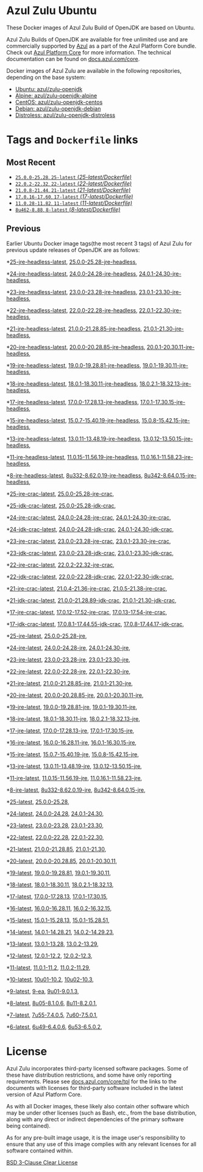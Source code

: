 Azul Zulu Ubuntu
================

These Docker images of Azul Zulu Build of OpenJDK are based on Ubuntu.

Azul Zulu Builds of OpenJDK are available for free unlimited use and are commercially supported by [Azul][1] as a part of the Azul Platform Core bundle.
Check out [Azul Platform Core][2] for more information. The technical documentation can be found on [docs.azul.com/core][3].

Docker images of Azul Zulu are available in the following repositories, depending on the base system:

  * [Ubuntu: azul/zulu-openjdk][4]
  * [Alpine: azul/zulu-openjdk-alpine][5]
  * [CentOS: azul/zulu-openjdk-centos][6]
  * [Debian: azul/zulu-openjdk-debian][7]
  * [Distroless: azul/zulu-openjdk-distroless][8]

Tags and `Dockerfile` links
===========================

Most Recent
-----------


  * [`25.0.0-25.28`, `25-latest` (*25-latest/Dockerfile)*][50]
  * [`22.0.2-22.32`, `22-latest` (*22-latest/Dockerfile)*][88]
  * [`21.0.8-21.44`, `21-latest` (*21-latest/Dockerfile)*][102]
  * [`17.0.16-17.60`, `17-latest` (*17-latest/Dockerfile)*][179]
  * [`11.0.28-11.82`, `11-latest` (*11-latest/Dockerfile)*][312]
  * [`8u462-8.88`, `8-latest` (*8-latest/Dockerfile)*][387]

Previous
--------

Earlier Ubuntu Docker image tags(the most recent 3 tags) of Azul Zulu for previous update releases of OpenJDK are as follows:


  *[25-jre-headless-latest][11],
  [25.0.0-25.28-jre-headless][53],
  
  *[24-jre-headless-latest][12],
  [24.0.0-24.28-jre-headless][60],
  [24.0.1-24.30-jre-headless][65],
  
  
  *[23-jre-headless-latest][13],
  [23.0.0-23.28-jre-headless][77],
  [23.0.1-23.30-jre-headless][79],
  
  
  *[22-jre-headless-latest][14],
  [22.0.0-22.28-jre-headless][89],
  [22.0.1-22.30-jre-headless][95],
  
  
  *[21-jre-headless-latest][15],
  [21.0.0-21.28.85-jre-headless][103],
  [21.0.1-21.30-jre-headless][109],
  
  
  
  
  
  
  
  
  
  *[20-jre-headless-latest][16],
  [20.0.0-20.28.85-jre-headless][151],
  [20.0.1-20.30.11-jre-headless][153],
  
  
  *[19-jre-headless-latest][17],
  [19.0.0-19.28.81-jre-headless][159],
  [19.0.1-19.30.11-jre-headless][163],
  
  
  *[18-jre-headless-latest][18],
  [18.0.1-18.30.11-jre-headless][170],
  [18.0.2.1-18.32.13-jre-headless][174],
  
  
  *[17-jre-headless-latest][19],
  [17.0.0-17.28.13-jre-headless][180],
  [17.0.1-17.30.15-jre-headless][185],
  
  
  
  
  
  
  
  
  
  
  
  
  
  
  
  
  
  
  
  *[15-jre-headless-latest][20],
  [15.0.7-15.40.19-jre-headless][271],
  [15.0.8-15.42.15-jre-headless][275],
  
  
  
  *[13-jre-headless-latest][21],
  [13.0.11-13.48.19-jre-headless][297],
  [13.0.12-13.50.15-jre-headless][301],
  
  
  
  *[11-jre-headless-latest][22],
  [11.0.15-11.56.19-jre-headless][329],
  [11.0.16.1-11.58.23-jre-headless][331],
  
  
  
  
  
  
  
  
  
  
  
  
  
  
  
  
  *[8-jre-headless-latest][23],
  [8u332-8.62.0.19-jre-headless][425],
  [8u342-8.64.0.15-jre-headless][429],
  
  
  
  
  
  
  
  
  
  
  
  
  
  
  
  
  *[25-jre-crac-latest][24],
  [25.0.0-25.28-jre-crac][54],
  
  *[25-jdk-crac-latest][25],
  [25.0.0-25.28-jdk-crac][55],
  
  *[24-jre-crac-latest][26],
  [24.0.0-24.28-jre-crac][58],
  [24.0.1-24.30-jre-crac][63],
  
  
  *[24-jdk-crac-latest][27],
  [24.0.0-24.28-jdk-crac][61],
  [24.0.1-24.30-jdk-crac][64],
  
  
  *[23-jre-crac-latest][28],
  [23.0.0-23.28-jre-crac][74],
  [23.0.1-23.30-jre-crac][80],
  
  
  *[23-jdk-crac-latest][29],
  [23.0.0-23.28-jdk-crac][76],
  [23.0.1-23.30-jdk-crac][82],
  
  
  *[22-jre-crac-latest][30],
  [22.0.2-22.32-jre-crac][97],
  
  *[22-jdk-crac-latest][31],
  [22.0.0-22.28-jdk-crac][91],
  [22.0.1-22.30-jdk-crac][94],
  
  
  *[21-jre-crac-latest][32],
  [21.0.4-21.36-jre-crac][127],
  [21.0.5-21.38-jre-crac][129],
  
  
  
  
  *[21-jdk-crac-latest][33],
  [21.0.0-21.28.89-jdk-crac][106],
  [21.0.1-21.30-jdk-crac][108],
  
  
  
  
  
  
  
  
  
  *[17-jre-crac-latest][34],
  [17.0.12-17.52-jre-crac][233],
  [17.0.13-17.54-jre-crac][237],
  
  
  
  
  *[17-jdk-crac-latest][35],
  [17.0.8.1-17.44.55-jdk-crac][210],
  [17.0.8-17.44.17-jdk-crac][214],
  
  
  
  
  
  
  
  
  
  
  *[25-jre-latest][36],
  [25.0.0-25.28-jre][51],
  
  *[24-jre-latest][37],
  [24.0.0-24.28-jre][59],
  [24.0.1-24.30-jre][62],
  
  
  *[23-jre-latest][38],
  [23.0.0-23.28-jre][73],
  [23.0.1-23.30-jre][81],
  
  
  *[22-jre-latest][39],
  [22.0.0-22.28-jre][92],
  [22.0.1-22.30-jre][93],
  
  
  *[21-jre-latest][40],
  [21.0.0-21.28.85-jre][105],
  [21.0.1-21.30-jre][107],
  
  
  
  
  
  
  
  
  
  *[20-jre-latest][41],
  [20.0.0-20.28.85-jre][150],
  [20.0.1-20.30.11-jre][154],
  
  
  *[19-jre-latest][42],
  [19.0.0-19.28.81-jre][161],
  [19.0.1-19.30.11-jre][162],
  
  
  *[18-jre-latest][43],
  [18.0.1-18.30.11-jre][172],
  [18.0.2.1-18.32.13-jre][173],
  
  
  *[17-jre-latest][44],
  [17.0.0-17.28.13-jre][182],
  [17.0.1-17.30.15-jre][183],
  
  
  
  
  
  
  
  
  
  
  
  
  
  
  
  
  
  
  
  *[16-jre-latest][45],
  [16.0.0-16.28.11-jre][258],
  [16.0.1-16.30.15-jre][259],
  
  
  *[15-jre-latest][46],
  [15.0.7-15.40.19-jre][270],
  [15.0.8-15.42.15-jre][274],
  
  
  
  *[13-jre-latest][47],
  [13.0.11-13.48.19-jre][298],
  [13.0.12-13.50.15-jre][299],
  
  
  
  *[11-jre-latest][48],
  [11.0.15-11.56.19-jre][328],
  [11.0.16.1-11.58.23-jre][333],
  
  
  
  
  
  
  
  
  
  
  
  
  
  
  
  
  *[8-jre-latest][49],
  [8u332-8.62.0.19-jre][426],
  [8u342-8.64.0.15-jre][430],
  
  
  
  
  
  
  
  
  
  
  
  
  
  
  
  
  *[25-latest][50],
  [25.0.0-25.28][52],
  
  *[24-latest][56],
  [24.0.0-24.28][57],
  [24.0.1-24.30][66],
  
  
  *[23-latest][72],
  [23.0.0-23.28][75],
  [23.0.1-23.30][78],
  
  
  *[22-latest][88],
  [22.0.0-22.28][90],
  [22.0.1-22.30][96],
  
  
  *[21-latest][102],
  [21.0.0-21.28.85][104],
  [21.0.1-21.30][110],
  
  
  
  
  
  
  
  
  
  *[20-latest][148],
  [20.0.0-20.28.85][149],
  [20.0.1-20.30.11][152],
  
  
  *[19-latest][158],
  [19.0.0-19.28.81][160],
  [19.0.1-19.30.11][164],
  
  
  
  *[18-latest][169],
  [18.0.1-18.30.11][171],
  [18.0.2.1-18.32.13][175],
  
  
  *[17-latest][179],
  [17.0.0-17.28.13][181],
  [17.0.1-17.30.15][184],
  
  
  
  
  
  
  
  
  
  
  
  
  
  
  
  
  
  
  
  *[16-latest][256],
  [16.0.0-16.28.11][257],
  [16.0.2-16.32.15][260],
  
  *[15-latest][262],
  [15.0.1-15.28.13][263],
  [15.0.1-15.28.51][264],
  
  
  
  
  
  
  
  
  
  
  *[14-latest][282],
  [14.0.1-14.28.21][283],
  [14.0.2-14.29.23][284],
  
  *[13-latest][285],
  [13.0.1-13.28][286],
  [13.0.2-13.29][287],
  
  
  
  
  
  
  
  
  
  
  
  
  
  *[12-latest][308],
  [12.0.1-12.2][309],
  [12.0.2-12.3][310],
  
  
  *[11-latest][312],
  [11.0.1-11.2][313],
  [11.0.2-11.29][314],
  
  
  
  
  
  
  
  
  
  
  
  
  
  
  
  
  
  
  
  
  
  
  
  
  
  
  
  
  
  
  
  *[10-latest][379],
  [10u01-10.2][380],
  [10u02-10.3][381],
  
  *[9-latest][382],
  [9-ea][383],
  [9u01-9.0.1.3][384],
  
  
  
  *[8-latest][387],
  [8u05-8.1.0.6][388],
  [8u11-8.2.0.1][389],
  
  
  
  
  
  
  
  
  
  
  
  
  
  
  
  
  
  
  
  
  
  
  
  
  
  
  
  
  
  
  
  
  
  
  
  
  
  
  
  
  
  
  
  
  
  
  
  
  
  
  
  
  
  *[7-latest][476],
  [7u55-7.4.0.5][477],
  [7u60-7.5.0.1][478],
  
  
  
  
  
  
  
  
  
  
  
  
  
  
  
  
  
  
  
  
  
  
  
  
  
  
  
  
  
  
  
  
  
  
  
  
  *[6-latest][514],
  [6u49-6.4.0.6][515],
  [6u53-6.5.0.2][516],
  
  
  
  
  
  
  
  
  
  
  
  
  
  
  
  
  
  License
=======

Azul Zulu incorporates third-party licensed software packages. Some of these have distribution restrictions, and some have only reporting requirements. Please see [docs.azul.com/core/tpl][9] for the links to the documents with licenses for third-party software included in the latest version of Azul Platform Core.

As with all Docker images, these likely also contain other software which may be under other licenses (such as Bash, etc., from the base distribution, along with any direct or indirect dependencies of the primary software being contained).

As for any pre-built image usage, it is the image user's responsibility to ensure that any use of this image complies with any relevant licenses for all software contained within.

[BSD 3-Clause Clear License][10]

  [1]: https://www.azul.com/
  [2]: https://www.azul.com/products/core/
  [3]: https://docs.azul.com/core/
  [4]: https://hub.docker.com/r/azul/zulu-openjdk
  [5]: https://hub.docker.com/r/azul/zulu-openjdk-alpine
  [6]: https://hub.docker.com/r/azul/zulu-openjdk-centos
  [7]: https://hub.docker.com/r/azul/zulu-openjdk-debian
  [8]: https://hub.docker.com/r/azul/zulu-openjdk-distroless
  [9]: https://docs.azul.com/core/tpl
  [10]: https://github.com/zulu-openjdk/zulu-openjdk/blob/master/LICENSE.txt


  [11]: https://github.com/zulu-openjdk/zulu-openjdk/blob/master/ubuntu/25-jre-headless-latest/Dockerfile
  [53]: https://github.com/zulu-openjdk/zulu-openjdk/blob/master/ubuntu/25.0.0-25.28-jre-headless/Dockerfile
  
  [12]: https://github.com/zulu-openjdk/zulu-openjdk/blob/master/ubuntu/24-jre-headless-latest/Dockerfile
  [60]: https://github.com/zulu-openjdk/zulu-openjdk/blob/master/ubuntu/24.0.0-24.28-jre-headless/Dockerfile
  [65]: https://github.com/zulu-openjdk/zulu-openjdk/blob/master/ubuntu/24.0.1-24.30-jre-headless/Dockerfile
  
  
  [13]: https://github.com/zulu-openjdk/zulu-openjdk/blob/master/ubuntu/23-jre-headless-latest/Dockerfile
  [77]: https://github.com/zulu-openjdk/zulu-openjdk/blob/master/ubuntu/23.0.0-23.28-jre-headless/Dockerfile
  [79]: https://github.com/zulu-openjdk/zulu-openjdk/blob/master/ubuntu/23.0.1-23.30-jre-headless/Dockerfile
  
  
  [14]: https://github.com/zulu-openjdk/zulu-openjdk/blob/master/ubuntu/22-jre-headless-latest/Dockerfile
  [89]: https://github.com/zulu-openjdk/zulu-openjdk/blob/master/ubuntu/22.0.0-22.28-jre-headless/Dockerfile
  [95]: https://github.com/zulu-openjdk/zulu-openjdk/blob/master/ubuntu/22.0.1-22.30-jre-headless/Dockerfile
  
  
  [15]: https://github.com/zulu-openjdk/zulu-openjdk/blob/master/ubuntu/21-jre-headless-latest/Dockerfile
  [103]: https://github.com/zulu-openjdk/zulu-openjdk/blob/master/ubuntu/21.0.0-21.28.85-jre-headless/Dockerfile
  [109]: https://github.com/zulu-openjdk/zulu-openjdk/blob/master/ubuntu/21.0.1-21.30-jre-headless/Dockerfile
  
  
  
  
  
  
  
  
  
  [16]: https://github.com/zulu-openjdk/zulu-openjdk/blob/master/ubuntu/20-jre-headless-latest/Dockerfile
  [151]: https://github.com/zulu-openjdk/zulu-openjdk/blob/master/ubuntu/20.0.0-20.28.85-jre-headless/Dockerfile
  [153]: https://github.com/zulu-openjdk/zulu-openjdk/blob/master/ubuntu/20.0.1-20.30.11-jre-headless/Dockerfile
  
  
  [17]: https://github.com/zulu-openjdk/zulu-openjdk/blob/master/ubuntu/19-jre-headless-latest/Dockerfile
  [159]: https://github.com/zulu-openjdk/zulu-openjdk/blob/master/ubuntu/19.0.0-19.28.81-jre-headless/Dockerfile
  [163]: https://github.com/zulu-openjdk/zulu-openjdk/blob/master/ubuntu/19.0.1-19.30.11-jre-headless/Dockerfile
  
  
  [18]: https://github.com/zulu-openjdk/zulu-openjdk/blob/master/ubuntu/18-jre-headless-latest/Dockerfile
  [170]: https://github.com/zulu-openjdk/zulu-openjdk/blob/master/ubuntu/18.0.1-18.30.11-jre-headless/Dockerfile
  [174]: https://github.com/zulu-openjdk/zulu-openjdk/blob/master/ubuntu/18.0.2.1-18.32.13-jre-headless/Dockerfile
  
  
  [19]: https://github.com/zulu-openjdk/zulu-openjdk/blob/master/ubuntu/17-jre-headless-latest/Dockerfile
  [180]: https://github.com/zulu-openjdk/zulu-openjdk/blob/master/ubuntu/17.0.0-17.28.13-jre-headless/Dockerfile
  [185]: https://github.com/zulu-openjdk/zulu-openjdk/blob/master/ubuntu/17.0.1-17.30.15-jre-headless/Dockerfile
  
  
  
  
  
  
  
  
  
  
  
  
  
  
  
  
  
  
  
  [20]: https://github.com/zulu-openjdk/zulu-openjdk/blob/master/ubuntu/15-jre-headless-latest/Dockerfile
  [271]: https://github.com/zulu-openjdk/zulu-openjdk/blob/master/ubuntu/15.0.7-15.40.19-jre-headless/Dockerfile
  [275]: https://github.com/zulu-openjdk/zulu-openjdk/blob/master/ubuntu/15.0.8-15.42.15-jre-headless/Dockerfile
  
  
  
  [21]: https://github.com/zulu-openjdk/zulu-openjdk/blob/master/ubuntu/13-jre-headless-latest/Dockerfile
  [297]: https://github.com/zulu-openjdk/zulu-openjdk/blob/master/ubuntu/13.0.11-13.48.19-jre-headless/Dockerfile
  [301]: https://github.com/zulu-openjdk/zulu-openjdk/blob/master/ubuntu/13.0.12-13.50.15-jre-headless/Dockerfile
  
  
  
  [22]: https://github.com/zulu-openjdk/zulu-openjdk/blob/master/ubuntu/11-jre-headless-latest/Dockerfile
  [329]: https://github.com/zulu-openjdk/zulu-openjdk/blob/master/ubuntu/11.0.15-11.56.19-jre-headless/Dockerfile
  [331]: https://github.com/zulu-openjdk/zulu-openjdk/blob/master/ubuntu/11.0.16.1-11.58.23-jre-headless/Dockerfile
  
  
  
  
  
  
  
  
  
  
  
  
  
  
  
  
  [23]: https://github.com/zulu-openjdk/zulu-openjdk/blob/master/ubuntu/8-jre-headless-latest/Dockerfile
  [425]: https://github.com/zulu-openjdk/zulu-openjdk/blob/master/ubuntu/8u332-8.62.0.19-jre-headless/Dockerfile
  [429]: https://github.com/zulu-openjdk/zulu-openjdk/blob/master/ubuntu/8u342-8.64.0.15-jre-headless/Dockerfile
  
  
  
  
  
  
  
  
  
  
  
  
  
  
  
  
  [24]: https://github.com/zulu-openjdk/zulu-openjdk/blob/master/ubuntu/25-jre-crac-latest/Dockerfile
  [54]: https://github.com/zulu-openjdk/zulu-openjdk/blob/master/ubuntu/25.0.0-25.28-jre-crac/Dockerfile
  
  [25]: https://github.com/zulu-openjdk/zulu-openjdk/blob/master/ubuntu/25-jdk-crac-latest/Dockerfile
  [55]: https://github.com/zulu-openjdk/zulu-openjdk/blob/master/ubuntu/25.0.0-25.28-jdk-crac/Dockerfile
  
  [26]: https://github.com/zulu-openjdk/zulu-openjdk/blob/master/ubuntu/24-jre-crac-latest/Dockerfile
  [58]: https://github.com/zulu-openjdk/zulu-openjdk/blob/master/ubuntu/24.0.0-24.28-jre-crac/Dockerfile
  [63]: https://github.com/zulu-openjdk/zulu-openjdk/blob/master/ubuntu/24.0.1-24.30-jre-crac/Dockerfile
  
  
  [27]: https://github.com/zulu-openjdk/zulu-openjdk/blob/master/ubuntu/24-jdk-crac-latest/Dockerfile
  [61]: https://github.com/zulu-openjdk/zulu-openjdk/blob/master/ubuntu/24.0.0-24.28-jdk-crac/Dockerfile
  [64]: https://github.com/zulu-openjdk/zulu-openjdk/blob/master/ubuntu/24.0.1-24.30-jdk-crac/Dockerfile
  
  
  [28]: https://github.com/zulu-openjdk/zulu-openjdk/blob/master/ubuntu/23-jre-crac-latest/Dockerfile
  [74]: https://github.com/zulu-openjdk/zulu-openjdk/blob/master/ubuntu/23.0.0-23.28-jre-crac/Dockerfile
  [80]: https://github.com/zulu-openjdk/zulu-openjdk/blob/master/ubuntu/23.0.1-23.30-jre-crac/Dockerfile
  
  
  [29]: https://github.com/zulu-openjdk/zulu-openjdk/blob/master/ubuntu/23-jdk-crac-latest/Dockerfile
  [76]: https://github.com/zulu-openjdk/zulu-openjdk/blob/master/ubuntu/23.0.0-23.28-jdk-crac/Dockerfile
  [82]: https://github.com/zulu-openjdk/zulu-openjdk/blob/master/ubuntu/23.0.1-23.30-jdk-crac/Dockerfile
  
  
  [30]: https://github.com/zulu-openjdk/zulu-openjdk/blob/master/ubuntu/22-jre-crac-latest/Dockerfile
  [97]: https://github.com/zulu-openjdk/zulu-openjdk/blob/master/ubuntu/22.0.2-22.32-jre-crac/Dockerfile
  
  [31]: https://github.com/zulu-openjdk/zulu-openjdk/blob/master/ubuntu/22-jdk-crac-latest/Dockerfile
  [91]: https://github.com/zulu-openjdk/zulu-openjdk/blob/master/ubuntu/22.0.0-22.28-jdk-crac/Dockerfile
  [94]: https://github.com/zulu-openjdk/zulu-openjdk/blob/master/ubuntu/22.0.1-22.30-jdk-crac/Dockerfile
  
  
  [32]: https://github.com/zulu-openjdk/zulu-openjdk/blob/master/ubuntu/21-jre-crac-latest/Dockerfile
  [127]: https://github.com/zulu-openjdk/zulu-openjdk/blob/master/ubuntu/21.0.4-21.36-jre-crac/Dockerfile
  [129]: https://github.com/zulu-openjdk/zulu-openjdk/blob/master/ubuntu/21.0.5-21.38-jre-crac/Dockerfile
  
  
  
  
  [33]: https://github.com/zulu-openjdk/zulu-openjdk/blob/master/ubuntu/21-jdk-crac-latest/Dockerfile
  [106]: https://github.com/zulu-openjdk/zulu-openjdk/blob/master/ubuntu/21.0.0-21.28.89-jdk-crac/Dockerfile
  [108]: https://github.com/zulu-openjdk/zulu-openjdk/blob/master/ubuntu/21.0.1-21.30-jdk-crac/Dockerfile
  
  
  
  
  
  
  
  
  
  [34]: https://github.com/zulu-openjdk/zulu-openjdk/blob/master/ubuntu/17-jre-crac-latest/Dockerfile
  [233]: https://github.com/zulu-openjdk/zulu-openjdk/blob/master/ubuntu/17.0.12-17.52-jre-crac/Dockerfile
  [237]: https://github.com/zulu-openjdk/zulu-openjdk/blob/master/ubuntu/17.0.13-17.54-jre-crac/Dockerfile
  
  
  
  
  [35]: https://github.com/zulu-openjdk/zulu-openjdk/blob/master/ubuntu/17-jdk-crac-latest/Dockerfile
  [210]: https://github.com/zulu-openjdk/zulu-openjdk/blob/master/ubuntu/17.0.8.1-17.44.55-jdk-crac/Dockerfile
  [214]: https://github.com/zulu-openjdk/zulu-openjdk/blob/master/ubuntu/17.0.8-17.44.17-jdk-crac/Dockerfile
  
  
  
  
  
  
  
  
  
  
  [36]: https://github.com/zulu-openjdk/zulu-openjdk/blob/master/ubuntu/25-jre-latest/Dockerfile
  [51]: https://github.com/zulu-openjdk/zulu-openjdk/blob/master/ubuntu/25.0.0-25.28-jre/Dockerfile
  
  [37]: https://github.com/zulu-openjdk/zulu-openjdk/blob/master/ubuntu/24-jre-latest/Dockerfile
  [59]: https://github.com/zulu-openjdk/zulu-openjdk/blob/master/ubuntu/24.0.0-24.28-jre/Dockerfile
  [62]: https://github.com/zulu-openjdk/zulu-openjdk/blob/master/ubuntu/24.0.1-24.30-jre/Dockerfile
  
  
  [38]: https://github.com/zulu-openjdk/zulu-openjdk/blob/master/ubuntu/23-jre-latest/Dockerfile
  [73]: https://github.com/zulu-openjdk/zulu-openjdk/blob/master/ubuntu/23.0.0-23.28-jre/Dockerfile
  [81]: https://github.com/zulu-openjdk/zulu-openjdk/blob/master/ubuntu/23.0.1-23.30-jre/Dockerfile
  
  
  [39]: https://github.com/zulu-openjdk/zulu-openjdk/blob/master/ubuntu/22-jre-latest/Dockerfile
  [92]: https://github.com/zulu-openjdk/zulu-openjdk/blob/master/ubuntu/22.0.0-22.28-jre/Dockerfile
  [93]: https://github.com/zulu-openjdk/zulu-openjdk/blob/master/ubuntu/22.0.1-22.30-jre/Dockerfile
  
  
  [40]: https://github.com/zulu-openjdk/zulu-openjdk/blob/master/ubuntu/21-jre-latest/Dockerfile
  [105]: https://github.com/zulu-openjdk/zulu-openjdk/blob/master/ubuntu/21.0.0-21.28.85-jre/Dockerfile
  [107]: https://github.com/zulu-openjdk/zulu-openjdk/blob/master/ubuntu/21.0.1-21.30-jre/Dockerfile
  
  
  
  
  
  
  
  
  
  [41]: https://github.com/zulu-openjdk/zulu-openjdk/blob/master/ubuntu/20-jre-latest/Dockerfile
  [150]: https://github.com/zulu-openjdk/zulu-openjdk/blob/master/ubuntu/20.0.0-20.28.85-jre/Dockerfile
  [154]: https://github.com/zulu-openjdk/zulu-openjdk/blob/master/ubuntu/20.0.1-20.30.11-jre/Dockerfile
  
  
  [42]: https://github.com/zulu-openjdk/zulu-openjdk/blob/master/ubuntu/19-jre-latest/Dockerfile
  [161]: https://github.com/zulu-openjdk/zulu-openjdk/blob/master/ubuntu/19.0.0-19.28.81-jre/Dockerfile
  [162]: https://github.com/zulu-openjdk/zulu-openjdk/blob/master/ubuntu/19.0.1-19.30.11-jre/Dockerfile
  
  
  [43]: https://github.com/zulu-openjdk/zulu-openjdk/blob/master/ubuntu/18-jre-latest/Dockerfile
  [172]: https://github.com/zulu-openjdk/zulu-openjdk/blob/master/ubuntu/18.0.1-18.30.11-jre/Dockerfile
  [173]: https://github.com/zulu-openjdk/zulu-openjdk/blob/master/ubuntu/18.0.2.1-18.32.13-jre/Dockerfile
  
  
  [44]: https://github.com/zulu-openjdk/zulu-openjdk/blob/master/ubuntu/17-jre-latest/Dockerfile
  [182]: https://github.com/zulu-openjdk/zulu-openjdk/blob/master/ubuntu/17.0.0-17.28.13-jre/Dockerfile
  [183]: https://github.com/zulu-openjdk/zulu-openjdk/blob/master/ubuntu/17.0.1-17.30.15-jre/Dockerfile
  
  
  
  
  
  
  
  
  
  
  
  
  
  
  
  
  
  
  
  [45]: https://github.com/zulu-openjdk/zulu-openjdk/blob/master/ubuntu/16-jre-latest/Dockerfile
  [258]: https://github.com/zulu-openjdk/zulu-openjdk/blob/master/ubuntu/16.0.0-16.28.11-jre/Dockerfile
  [259]: https://github.com/zulu-openjdk/zulu-openjdk/blob/master/ubuntu/16.0.1-16.30.15-jre/Dockerfile
  
  
  [46]: https://github.com/zulu-openjdk/zulu-openjdk/blob/master/ubuntu/15-jre-latest/Dockerfile
  [270]: https://github.com/zulu-openjdk/zulu-openjdk/blob/master/ubuntu/15.0.7-15.40.19-jre/Dockerfile
  [274]: https://github.com/zulu-openjdk/zulu-openjdk/blob/master/ubuntu/15.0.8-15.42.15-jre/Dockerfile
  
  
  
  [47]: https://github.com/zulu-openjdk/zulu-openjdk/blob/master/ubuntu/13-jre-latest/Dockerfile
  [298]: https://github.com/zulu-openjdk/zulu-openjdk/blob/master/ubuntu/13.0.11-13.48.19-jre/Dockerfile
  [299]: https://github.com/zulu-openjdk/zulu-openjdk/blob/master/ubuntu/13.0.12-13.50.15-jre/Dockerfile
  
  
  
  [48]: https://github.com/zulu-openjdk/zulu-openjdk/blob/master/ubuntu/11-jre-latest/Dockerfile
  [328]: https://github.com/zulu-openjdk/zulu-openjdk/blob/master/ubuntu/11.0.15-11.56.19-jre/Dockerfile
  [333]: https://github.com/zulu-openjdk/zulu-openjdk/blob/master/ubuntu/11.0.16.1-11.58.23-jre/Dockerfile
  
  
  
  
  
  
  
  
  
  
  
  
  
  
  
  
  [49]: https://github.com/zulu-openjdk/zulu-openjdk/blob/master/ubuntu/8-jre-latest/Dockerfile
  [426]: https://github.com/zulu-openjdk/zulu-openjdk/blob/master/ubuntu/8u332-8.62.0.19-jre/Dockerfile
  [430]: https://github.com/zulu-openjdk/zulu-openjdk/blob/master/ubuntu/8u342-8.64.0.15-jre/Dockerfile
  
  
  
  
  
  
  
  
  
  
  
  
  
  
  
  
  [50]: https://github.com/zulu-openjdk/zulu-openjdk/blob/master/ubuntu/25-latest/Dockerfile
  [52]: https://github.com/zulu-openjdk/zulu-openjdk/blob/master/ubuntu/25.0.0-25.28/Dockerfile
  
  [56]: https://github.com/zulu-openjdk/zulu-openjdk/blob/master/ubuntu/24-latest/Dockerfile
  [57]: https://github.com/zulu-openjdk/zulu-openjdk/blob/master/ubuntu/24.0.0-24.28/Dockerfile
  [66]: https://github.com/zulu-openjdk/zulu-openjdk/blob/master/ubuntu/24.0.1-24.30/Dockerfile
  
  
  [72]: https://github.com/zulu-openjdk/zulu-openjdk/blob/master/ubuntu/23-latest/Dockerfile
  [75]: https://github.com/zulu-openjdk/zulu-openjdk/blob/master/ubuntu/23.0.0-23.28/Dockerfile
  [78]: https://github.com/zulu-openjdk/zulu-openjdk/blob/master/ubuntu/23.0.1-23.30/Dockerfile
  
  
  [88]: https://github.com/zulu-openjdk/zulu-openjdk/blob/master/ubuntu/22-latest/Dockerfile
  [90]: https://github.com/zulu-openjdk/zulu-openjdk/blob/master/ubuntu/22.0.0-22.28/Dockerfile
  [96]: https://github.com/zulu-openjdk/zulu-openjdk/blob/master/ubuntu/22.0.1-22.30/Dockerfile
  
  
  [102]: https://github.com/zulu-openjdk/zulu-openjdk/blob/master/ubuntu/21-latest/Dockerfile
  [104]: https://github.com/zulu-openjdk/zulu-openjdk/blob/master/ubuntu/21.0.0-21.28.85/Dockerfile
  [110]: https://github.com/zulu-openjdk/zulu-openjdk/blob/master/ubuntu/21.0.1-21.30/Dockerfile
  
  
  
  
  
  
  
  
  
  [148]: https://github.com/zulu-openjdk/zulu-openjdk/blob/master/ubuntu/20-latest/Dockerfile
  [149]: https://github.com/zulu-openjdk/zulu-openjdk/blob/master/ubuntu/20.0.0-20.28.85/Dockerfile
  [152]: https://github.com/zulu-openjdk/zulu-openjdk/blob/master/ubuntu/20.0.1-20.30.11/Dockerfile
  
  
  [158]: https://github.com/zulu-openjdk/zulu-openjdk/blob/master/ubuntu/19-latest/Dockerfile
  [160]: https://github.com/zulu-openjdk/zulu-openjdk/blob/master/ubuntu/19.0.0-19.28.81/Dockerfile
  [164]: https://github.com/zulu-openjdk/zulu-openjdk/blob/master/ubuntu/19.0.1-19.30.11/Dockerfile
  
  
  
  [169]: https://github.com/zulu-openjdk/zulu-openjdk/blob/master/ubuntu/18-latest/Dockerfile
  [171]: https://github.com/zulu-openjdk/zulu-openjdk/blob/master/ubuntu/18.0.1-18.30.11/Dockerfile
  [175]: https://github.com/zulu-openjdk/zulu-openjdk/blob/master/ubuntu/18.0.2.1-18.32.13/Dockerfile
  
  
  [179]: https://github.com/zulu-openjdk/zulu-openjdk/blob/master/ubuntu/17-latest/Dockerfile
  [181]: https://github.com/zulu-openjdk/zulu-openjdk/blob/master/ubuntu/17.0.0-17.28.13/Dockerfile
  [184]: https://github.com/zulu-openjdk/zulu-openjdk/blob/master/ubuntu/17.0.1-17.30.15/Dockerfile
  
  
  
  
  
  
  
  
  
  
  
  
  
  
  
  
  
  
  
  [256]: https://github.com/zulu-openjdk/zulu-openjdk/blob/master/ubuntu/16-latest/Dockerfile
  [257]: https://github.com/zulu-openjdk/zulu-openjdk/blob/master/ubuntu/16.0.0-16.28.11/Dockerfile
  [260]: https://github.com/zulu-openjdk/zulu-openjdk/blob/master/ubuntu/16.0.2-16.32.15/Dockerfile
  
  [262]: https://github.com/zulu-openjdk/zulu-openjdk/blob/master/ubuntu/15-latest/Dockerfile
  [263]: https://github.com/zulu-openjdk/zulu-openjdk/blob/master/ubuntu/15.0.1-15.28.13/Dockerfile
  [264]: https://github.com/zulu-openjdk/zulu-openjdk/blob/master/ubuntu/15.0.1-15.28.51/Dockerfile
  
  
  
  
  
  
  
  
  
  
  [282]: https://github.com/zulu-openjdk/zulu-openjdk/blob/master/ubuntu/14-latest/Dockerfile
  [283]: https://github.com/zulu-openjdk/zulu-openjdk/blob/master/ubuntu/14.0.1-14.28.21/Dockerfile
  [284]: https://github.com/zulu-openjdk/zulu-openjdk/blob/master/ubuntu/14.0.2-14.29.23/Dockerfile
  
  [285]: https://github.com/zulu-openjdk/zulu-openjdk/blob/master/ubuntu/13-latest/Dockerfile
  [286]: https://github.com/zulu-openjdk/zulu-openjdk/blob/master/ubuntu/13.0.1-13.28/Dockerfile
  [287]: https://github.com/zulu-openjdk/zulu-openjdk/blob/master/ubuntu/13.0.2-13.29/Dockerfile
  
  
  
  
  
  
  
  
  
  
  
  
  
  [308]: https://github.com/zulu-openjdk/zulu-openjdk/blob/master/ubuntu/12-latest/Dockerfile
  [309]: https://github.com/zulu-openjdk/zulu-openjdk/blob/master/ubuntu/12.0.1-12.2/Dockerfile
  [310]: https://github.com/zulu-openjdk/zulu-openjdk/blob/master/ubuntu/12.0.2-12.3/Dockerfile
  
  
  [312]: https://github.com/zulu-openjdk/zulu-openjdk/blob/master/ubuntu/11-latest/Dockerfile
  [313]: https://github.com/zulu-openjdk/zulu-openjdk/blob/master/ubuntu/11.0.1-11.2/Dockerfile
  [314]: https://github.com/zulu-openjdk/zulu-openjdk/blob/master/ubuntu/11.0.2-11.29/Dockerfile
  
  
  
  
  
  
  
  
  
  
  
  
  
  
  
  
  
  
  
  
  
  
  
  
  
  
  
  
  
  
  
  [379]: https://github.com/zulu-openjdk/zulu-openjdk/blob/master/ubuntu/10-latest/Dockerfile
  [380]: https://github.com/zulu-openjdk/zulu-openjdk/blob/master/ubuntu/10u01-10.2/Dockerfile
  [381]: https://github.com/zulu-openjdk/zulu-openjdk/blob/master/ubuntu/10u02-10.3/Dockerfile
  
  [382]: https://github.com/zulu-openjdk/zulu-openjdk/blob/master/ubuntu/9-latest/Dockerfile
  [383]: https://github.com/zulu-openjdk/zulu-openjdk/blob/master/ubuntu/9-ea/Dockerfile
  [384]: https://github.com/zulu-openjdk/zulu-openjdk/blob/master/ubuntu/9u01-9.0.1.3/Dockerfile
  
  
  
  [387]: https://github.com/zulu-openjdk/zulu-openjdk/blob/master/ubuntu/8-latest/Dockerfile
  [388]: https://github.com/zulu-openjdk/zulu-openjdk/blob/master/ubuntu/8u05-8.1.0.6/Dockerfile
  [389]: https://github.com/zulu-openjdk/zulu-openjdk/blob/master/ubuntu/8u11-8.2.0.1/Dockerfile
  
  
  
  
  
  
  
  
  
  
  
  
  
  
  
  
  
  
  
  
  
  
  
  
  
  
  
  
  
  
  
  
  
  
  
  
  
  
  
  
  
  
  
  
  
  
  
  
  
  
  
  
  
  [476]: https://github.com/zulu-openjdk/zulu-openjdk/blob/master/ubuntu/7-latest/Dockerfile
  [477]: https://github.com/zulu-openjdk/zulu-openjdk/blob/master/ubuntu/7u55-7.4.0.5/Dockerfile
  [478]: https://github.com/zulu-openjdk/zulu-openjdk/blob/master/ubuntu/7u60-7.5.0.1/Dockerfile
  
  
  
  
  
  
  
  
  
  
  
  
  
  
  
  
  
  
  
  
  
  
  
  
  
  
  
  
  
  
  
  
  
  
  
  
  [514]: https://github.com/zulu-openjdk/zulu-openjdk/blob/master/ubuntu/6-latest/Dockerfile
  [515]: https://github.com/zulu-openjdk/zulu-openjdk/blob/master/ubuntu/6u49-6.4.0.6/Dockerfile
  [516]: https://github.com/zulu-openjdk/zulu-openjdk/blob/master/ubuntu/6u53-6.5.0.2/Dockerfile
  
  
  
  
  
  
  
  
  
  
  
  
  
  
  
  
  
  